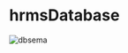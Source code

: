 # hrmsDatabase
![dbsema](https://user-images.githubusercontent.com/68876905/118371718-92699380-b5b6-11eb-8829-a950309bf5dc.png)
